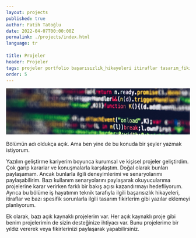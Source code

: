 ```yaml
---
layout: projects
published: true
author: Fatih Tatoğlu
date: 2022-04-07T00:00:00Z
permalink: ./projects/index.html
language: tr

title: Projeler
header: Projeler
tags: projeler portfolio başarısızlık_hikayeleri itiraflar tasarım_fikirleri
order: 5
---
```


![Projeler](../../image/projects.jpg "Markus Spiske - [Pexels](https://www.pexels.com/tr-tr/fotograf/tilt-shift-lens-uzerindeki-kodlar-2004161/)")

Bölümün adı oldukça açık. Ama ben yine de bu konuda bir şeyler yazmak istiyorum.

Yazılım geliştirme kariyerim boyunca kurumsal ve kişisel projeler geliştirdim. Çok garip kararlar ve konuşmalarla karşılaştım. Doğal olarak bunları paylaşamam. Ancak bunlarla ilgili deneyimlerimi ve senaryolarımı paylaşabilirim. Bazı kullanım senaryolarını paylaşarak okuyucularıma projelerine karar verirken farklı bir bakış açısı kazandırmayı hedefliyorum. Ayrıca bu bölüme iş hayatımın teknik tarafıyla ilgili başarısızlık hikayeleri, itiraflar ve bazı spesifik sorunlarla ilgili tasarım fikirlerim gibi yazılar eklemeyi planlıyorum.

Ek olarak, bazı açık kaynaklı projelerim var. Her açık kaynaklı proje gibi benim projelerimin de sizin desteğinize ihtiyacı var. Bunu projelerime bir yıldız vererek veya fikirlerinizi paylaşarak yapabilirsiniz.
